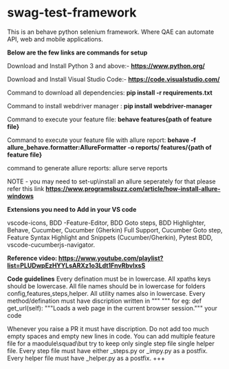 # swag-test-framework
This is an behave python selenium framework. Where QAE can automate API, web and mobile applications.

**Below are the few links are commands for setup**

Download and Install Python 3 and above:-  **https://www.python.org/**

Download and Install Visual Studio Code:-  **https://code.visualstudio.com/**

Command to download all dependencies: **pip install -r requirements.txt**

Command to install webdriver manager : **pip install webdriver-manager**

Command to execute your feature file:  **behave features\{path of feature file}**

Command to execute your feature file with allure report: **behave -f allure_behave.formatter:AllureFormatter -o reports/ features/\{path of feature file}**

command to generate allure reports: allure serve reports

NOTE - you may need to set-up\install an allure seperately for that please refer this link **https://www.programsbuzz.com/article/how-install-allure-windows**

**Extensions you need to Add in your VS code**

vscode-icons,
BDD -Feature-Editor,
BDD Goto steps,
BDD Highlighter,
Behave,
Cucumber,
Cucumber (Gherkin) Full Support,
Cucumber Goto step,
Feature Syntax Highlight and Snippets (Cucumber/Gherkin),
Pytest BDD,
vscode-cucumberjs-navigator.

**Reference video: https://www.youtube.com/playlist?list=PLUDwpEzHYYLsARXz1o3Ldt1FnvRbvlxsS**



**Code guidelines**
Every defination must be in lowercase.
All xpaths keys should be lowercase.
All file names should be in lowercase for folders config,features,steps,helper.
All utility names also in lowercase.
Every method/defination must have discription written in """ """
for eg:
def get_url(self):
        """Loads a web page in the current browser session."""
        your code

Whenever you raise a PR it must have discription.
Do not add too much empty spaces and empty new lines in code.
You can add multiple feature file for a maodule\squad\but try to keep only single step file single helper file.
Every step file must have either _steps.py or _impy.py as a postfix.
Every helper file must have _helper.py as a postfix.
+++
